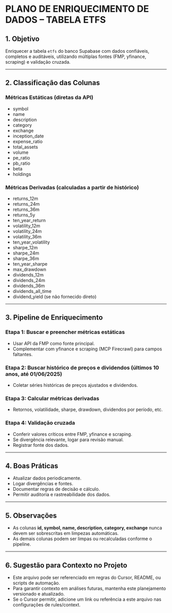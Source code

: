 # PLANO DE ENRIQUECIMENTO DE DADOS – TABELA ETFS

## 1. Objetivo
Enriquecer a tabela `etfs` do banco Supabase com dados confiáveis, completos e auditáveis, utilizando múltiplas fontes (FMP, yfinance, scraping) e validação cruzada.

---

## 2. Classificação das Colunas

### **Métricas Estáticas (diretas da API)**
- symbol
- name
- description
- category
- exchange
- inception_date
- expense_ratio
- total_assets
- volume
- pe_ratio
- pb_ratio
- beta
- holdings

### **Métricas Derivadas (calculadas a partir de histórico)**
- returns_12m
- returns_24m
- returns_36m
- returns_5y
- ten_year_return
- volatility_12m
- volatility_24m
- volatility_36m
- ten_year_volatility
- sharpe_12m
- sharpe_24m
- sharpe_36m
- ten_year_sharpe
- max_drawdown
- dividends_12m
- dividends_24m
- dividends_36m
- dividends_all_time
- dividend_yield (se não fornecido direto)

---

## 3. Pipeline de Enriquecimento

### **Etapa 1: Buscar e preencher métricas estáticas**
- Usar API da FMP como fonte principal.
- Complementar com yfinance e scraping (MCP Firecrawl) para campos faltantes.

### **Etapa 2: Buscar histórico de preços e dividendos (últimos 10 anos, até 01/06/2025)**
- Coletar séries históricas de preços ajustados e dividendos.

### **Etapa 3: Calcular métricas derivadas**
- Retornos, volatilidade, sharpe, drawdown, dividendos por período, etc.

### **Etapa 4: Validação cruzada**
- Conferir valores críticos entre FMP, yfinance e scraping.
- Se divergência relevante, logar para revisão manual.
- Registrar fonte dos dados.

---

## 4. Boas Práticas
- Atualizar dados periodicamente.
- Logar divergências e fontes.
- Documentar regras de decisão e cálculo.
- Permitir auditoria e rastreabilidade dos dados.

---

## 5. Observações
- As colunas **id, symbol, name, description, category, exchange** nunca devem ser sobrescritas em limpezas automáticas.
- As demais colunas podem ser limpas ou recalculadas conforme o pipeline.

---

## 6. Sugestão para Contexto no Projeto
- Este arquivo pode ser referenciado em regras do Cursor, README, ou scripts de automação.
- Para garantir contexto em análises futuras, mantenha este planejamento versionado e atualizado.
- Se o Cursor permitir, adicione um link ou referência a este arquivo nas configurações de rules/context. 